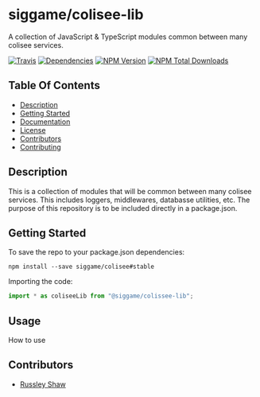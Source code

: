 # siggame/colisee-lib

A collection of JavaScript & TypeScript modules common between many colisee services.

[![Travis](https://img.shields.io/travis/siggame/colisee-lib.svg?style=flat-square)](https://travis-ci.org/siggame/colisee-lib)
[![Dependencies](https://img.shields.io/david/siggame/colisee-lib.svg?style=flat-square)](https://github.com/siggame/colisee-lib)
[![NPM Version](https://img.shields.io/npm/v/@siggame/colisee-lib.svg?style=flat-square)](https://www.npmjs.com/package/@siggame/colisee-lib)
[![NPM Total Downloads](https://img.shields.io/npm/dt/@siggame/colisee-lib.svg?style=flat-square)](https://www.npmjs.com/package/@siggame/colisee-lib)

## Table Of Contents
- [Description](#description)
- [Getting Started](#getting-started)
- [Documentation](#documentation)
- [License](https://github.com/siggame/colisee/blob/master/LICENSE.md)
- [Contributors](#contributors)
- [Contributing](https://github.com/siggame/colisee/blob/master/CONTRIBUTING.md)

## Description

This is a collection of modules that will be common between many colisee services. This includes loggers, middlewares, databasse utilities, etc. The purpose of this repository is to be included directly in a package.json.

## Getting Started
To save the repo to your package.json dependencies:
```
npm install --save siggame/colisee#stable
```

Importing the code:
```typescript
import * as coliseeLib from "@siggame/colissee-lib";
```

## Usage

How to use 

## Contributors
- [Russley Shaw](https://github.com/russleyshaw)